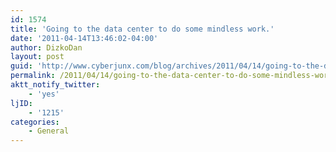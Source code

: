 ```yaml
---
id: 1574
title: 'Going to the data center to do some mindless work.'
date: '2011-04-14T13:46:02-04:00'
author: DizkoDan
layout: post
guid: 'http://www.cyberjunx.com/blog/archives/2011/04/14/going-to-the-data-center-to-do-some-mindless-work/'
permalink: /2011/04/14/going-to-the-data-center-to-do-some-mindless-work/
aktt_notify_twitter:
    - 'yes'
ljID:
    - '1215'
categories:
    - General
---
```


<div class="posterous_autopost"></div>